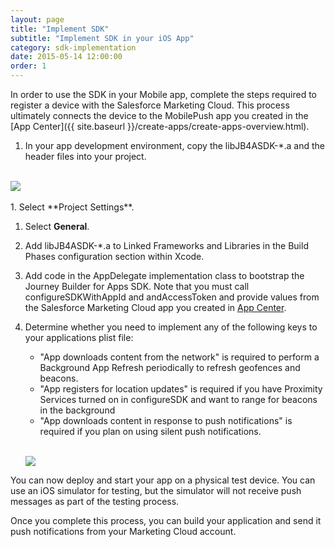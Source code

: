 ```yaml
---
layout: page
title: "Implement SDK"
subtitle: "Implement SDK in your iOS App"
category: sdk-implementation
date: 2015-05-14 12:00:00
order: 1
---
```

In order to use the SDK in your Mobile app, complete the steps required to register a device with the Salesforce Marketing Cloud. This process ultimately connects the device to the MobilePush app you created in the [App Center]({{ site.baseurl }}/create-apps/create-apps-overview.html).

1.  In your app development environment, copy the libJB4ASDK-*.a and the header files into your project.
<br/>
 <img class="img-responsive" src="{{ site.baseurl }}/assets/iossdk-artifacts.png" /><br/>
<br/>
1.  Select **Project Settings**. 

1.  Select **General**.

1.  Add libJB4ASDK-*.a to Linked Frameworks and Libraries in the Build Phases configuration section within Xcode.

1.  Add code in the AppDelegate implementation class to bootstrap the Journey Builder for Apps SDK. Note that you must call configureSDKWithAppId and andAccessToken and provide values from the Salesforce Marketing Cloud app you created in <a href="https://https://appcenter-auth.s1.marketingcloudapps.com/" target="_blank">App Center<a/>.

	<script src="https://gist.github.com/sfmc-mobilepushsdk/346819617929db86b842.js"></script>

1.  Determine whether you need to implement any of the following keys to your applications plist file:

	* "App downloads content from the network" is required to perform a Background App Refresh periodically to refresh geofences and beacons.
	* "App registers for location updates" is required if you have Proximity Services turned on in configureSDK and want to range for beacons in the background
	* "App downloads content in response to push notifications" is required if you plan on using silent push notifications.

	<br/><img class="img-responsive" src="{{ site.baseurl }}/assets/background_modes_plist_entry.png" /><br/>

You can now deploy and start your app on a physical test device. You can use an iOS simulator for testing, but the simulator will not receive push messages as part of the testing process.

Once you complete this process, you can build your application and send it push notifications from your Marketing Cloud account.